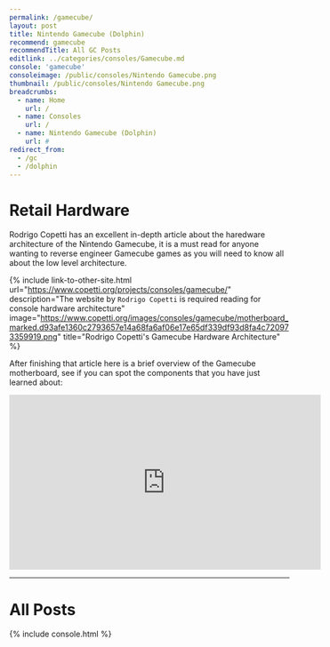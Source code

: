 ```yaml
---
permalink: /gamecube/
layout: post
title: Nintendo Gamecube (Dolphin)
recommend: gamecube
recommendTitle: All GC Posts
editlink: ../categories/consoles/Gamecube.md
console: 'gamecube'
consoleimage: /public/consoles/Nintendo Gamecube.png
thumbnail: /public/consoles/Nintendo Gamecube.png
breadcrumbs:
  - name: Home
    url: /
  - name: Consoles
    url: /
  - name: Nintendo Gamecube (Dolphin)
    url: #
redirect_from:
  - /gc
  - /dolphin
---
```


# Retail Hardware
Rodrigo Copetti has an excellent in-depth article about the haredware architecture of the Nintendo Gamecube, it is a must read for anyone wanting to reverse engineer Gamecube games as you will need to know all about the low level architecture.

{% include link-to-other-site.html url="https://www.copetti.org/projects/consoles/gamecube/" description="The website by `Rodrigo Copetti` is required reading for console hardware architecture" image="https://www.copetti.org/images/consoles/gamecube/motherboard_marked.d93afe1360c2793657e14a68fa6af06e17e65df339df93d8fa4c720973359919.png" title="Rodrigo Copetti's Gamecube Hardware Architecture"  %}

After finishing that article here is a brief overview of the Gamecube motherboard, see if you can spot the components that you have just learned about:
<iframe width="560" height="315" src="https://www.youtube-nocookie.com/embed/x5K6RgIfBcw" frameborder="0" allow="accelerometer; encrypted-media; gyroscope; picture-in-picture" allowfullscreen></iframe>

---
# All Posts
<div>

{% include console.html %}
</div>
